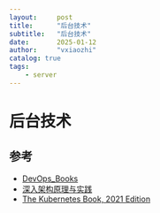 ```yaml
---
layout:     post
title:      "后台技术"
subtitle:   "后台技术"
date:       2025-01-12
author:     "vxiaozhi"
catalog: true
tags:
    - server
---
```


# 后台技术

## 参考
- [DevOps_Books](https://github.com/rohitg00/DevOps_Books)
- [深入架构原理与实践](https://github.com/isno/theByteBook)
- [The Kubernetes Book, 2021 Edition](https://github.com/rohitg00/DevOps_Books/blob/main/The%20Kubernetes%20Book%20(Nigel%20Poulton)%20(z-lib.org).pdf)
